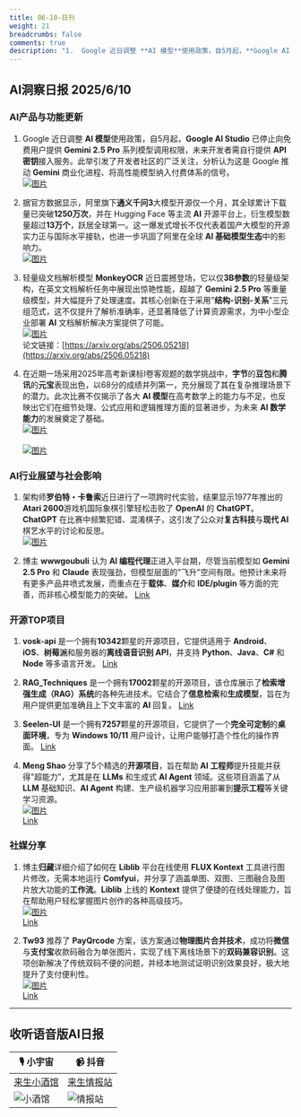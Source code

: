 ```yaml
---
title: 06-10-日刊
weight: 21
breadcrumbs: false
comments: true
description: "1.  Google 近日调整 **AI 模型**使用政策，自5月起，**Google AI Studio** 已停止向免费用户提供 **Gemini 2.5 Pro** 系列模型调用权限，未来开发者需自行提供 **API 密钥**接入服务。此举引发了开发者社区的广泛关注，分析认为这是 Google"
---
```


## AI洞察日报 2025/6/10

### **AI产品与功能更新**

1.  Google 近日调整 **AI 模型**使用政策，自5月起，**Google AI Studio** 已停止向免费用户提供 **Gemini 2.5 Pro** 系列模型调用权限，未来开发者需自行提供 **API 密钥**接入服务。此举引发了开发者社区的广泛关注，分析认为这是 Google 推动 **Gemini** 商业化进程、将高性能模型纳入付费体系的信号。
    <br/> [![图片](https://pic.chinaz.com/picmap/202312070835429226_0.jpg)](https://pic.chinaz.com/picmap/202312070835429226_0.jpg) <br/>

2.  据官方数据显示，阿里旗下**通义千问3**大模型开源仅一个月，其全球累计下载量已突破**1250万次**，并在 Hugging Face 等主流 **AI** 开源平台上，衍生模型数量超过**13万个**，跃居全球第一。这一爆发式增长不仅代表着国产大模型的开源实力正与国际水平接轨，也进一步巩固了阿里在全球 **AI 基础模型生态**中的影响力。
    <br/> [![图片](https://pic.chinaz.com/picmap/202504151007248027_6.jpg)](https://pic.chinaz.com/picmap/202504151007248027_6.jpg) <br/>

3.  轻量级文档解析模型 **MonkeyOCR** 近日震撼登场，它以仅**3B参数**的轻量级架构，在英文文档解析任务中展现出惊艳性能，超越了 **Gemini 2.5 Pro** 等重量级模型，并大幅提升了处理速度。其核心创新在于采用"**结构-识别-关系**”三元组范式，这不仅提升了解析准确率，还显著降低了计算资源需求，为中小型企业部署 **AI** 文档解析解决方案提供了可能。
    <br/> [![图片](https://upload.chinaz.com/2025/0609/6388506551370676562538551.png)](https://upload.chinaz.com/2025/0609/6388506551370676562538551.png) <br/>
    论文链接：[https://arxiv.org/abs/2506.05218](https://arxiv.org/abs/2506.05218)

4.  在近期一场采用2025年高考新课标Ⅰ卷客观题的数学挑战中，**字节**的**豆包**和**腾讯**的**元宝**表现出色，以68分的成绩并列第一，充分展现了其在复杂推理场景下的潜力。此次比赛不仅揭示了各大 **AI 模型**在高考数学上的能力与不足，也反映出它们在细节处理、公式应用和逻辑推理方面的显著进步，为未来 **AI 数学能力**的发展奠定了基础。
    <br/> [![图片](https://upload.chinaz.com/2025/0609/6388506262201100345390287.png)](https://upload.chinaz.com/2025/0609/6388506262201100345390287.png) <br/>
    <br/> [![图片](https://upload.chinaz.com/2025/0609/6388506263798259217980699.png)](https://upload.chinaz.com/2025/0609/6388506263798259217980699.png) <br/>

### **AI行业展望与社会影响**

1.  架构师**罗伯特・卡鲁索**近日进行了一项跨时代实验，结果显示1977年推出的**Atari 2600**游戏机国际象棋引擎轻松击败了 **OpenAI** 的 **ChatGPT**。**ChatGPT** 在比赛中频繁犯错、混淆棋子，这引发了公众对**复古科技**与**现代 AI** 棋艺水平的讨论和反思。
    <br/> [![图片](https://pic.chinaz.com/picmap/202307141649254569_3.jpg)](https://pic.chinaz.com/picmap/202307141649254569_3.jpg) <br/>

2.  博主 **wwwgoubuli** 认为 **AI 编程代理**正进入平台期，尽管当前模型如 **Gemini 2.5 Pro** 和 **Claude** 表现强劲，但模型层面的"飞升”空间有限。他预计未来将有更多产品井喷式发展，而重点在于**载体**、**媒介**和 **IDE/plugin** 等方面的完善，而非核心模型能力的突破。
    [Link](https://x.com/wwwgoubuli/status/1931898011904598439)

### **开源TOP项目**

1.  **vosk-api** 是一个拥有**10342**颗星的开源项目，它提供适用于 **Android**、**iOS**、**树莓派**和服务器的**离线语音识别 API**，并支持 **Python**、**Java**、**C#** 和 **Node** 等多语言开发。
    [Link](https://github.com/alphacep/vosk-api)

2.  **RAG_Techniques** 是一个拥有**17002**颗星的开源项目，该仓库展示了**检索增强生成（RAG）系统**的各种先进技术。它结合了**信息检索**和**生成模型**，旨在为用户提供更加准确且上下文丰富的 **AI** 回复。
    [Link](https://github.com/NirDiamant/RAG_Techniques)

3.  **Seelen-UI** 是一个拥有**7257**颗星的开源项目，它提供了一个**完全可定制**的**桌面环境**，专为 **Windows 10/11** 用户设计，让用户能够打造个性化的操作界面。
    [Link](https://github.com/eythaann/Seelen-UI)

4.  **Meng Shao** 分享了5个精选的**开源项目**，旨在帮助 **AI 工程师**提升技能并获得"超能力”，尤其是在 **LLMs** 和生成式 **AI Agent** 领域。这些项目涵盖了从 **LLM** 基础知识、**AI Agent** 构建、生产级机器学习应用部署到**提示工程**等关键学习资源。
    <br/> [![图片](https://pbs.twimg.com/media/Gs-Kw91bEAAfXUe?format=jpg&name=orig)](https://pbs.twimg.com/media/Gs-Kw91bEAAfXUe?format=jpg&name=orig) <br/>
    [Link](https://x.com/shao__meng/status/1931915369754870114)

### **社媒分享**

1.  博主**归藏**详细介绍了如何在 **Liblib** 平台在线使用 **FLUX Kontext** 工具进行图片修改，无需本地运行 **Comfyui**，并分享了涵盖单图、双图、三图融合及图片放大功能的**工作流**。**Liblib** 上线的 **Kontext** 提供了便捷的在线处理能力，旨在帮助用户轻松掌握图片创作的各种高级技巧。
    <br/> [![图片](https://cdnv2.ruguoapp.com/FgPX1CCXdu_RYpd92XdLLAZ2RFbBv3.png)](https://cdnv2.ruguoapp.com/FgPX1CCXdu_RYpd92XdLLAZ2RFbBv3.png) <br/>
    [Link](https://m.okjike.com/originalPosts/68468cf4747af0f12129117c)

2.  **Tw93** 推荐了 **PayQrcode** 方案，该方案通过**物理图片合并技术**，成功将**微信**与**支付宝**收款码融合为单张图片，实现了线下离线场景下的**双码兼容识别**。这项创新解决了传统双码不便的问题，并经本地测试证明识别效果良好，极大地提升了支付便利性。
    <br/> [![图片](https://pbs.twimg.com/media/Gs7XEppbgAA10Zw?format=jpg&name=orig)](https://pbs.twimg.com/media/Gs7XEppbgAA10Zw?format=jpg&name=orig) <br/>
    [Link](https://x.com/HiTw93/status/1931860291278823822)

---

## **收听语音版AI日报**

| 🎙️ **小宇宙** | 📹 **抖音** |
| --- | --- |
| [来生小酒馆](https://www.xiaoyuzhoufm.com/podcast/683c62b7c1ca9cf575a5030e)  |   [来生情报站](https://www.douyin.com/user/MS4wLjABAAAAwpwqPQlu38sO38VyWgw9ZjDEnN4bMR5j8x111UxpseHR9DpB6-CveI5KRXOWuFwG)| 
| ![小酒馆](https://s1.imagehub.cc/images/2025/06/24/f959f7984e9163fc50d3941d79a7f262.md.png) | ![情报站](https://s1.imagehub.cc/images/2025/06/24/7fc30805eeb831e1e2baa3a240683ca3.md.png) |